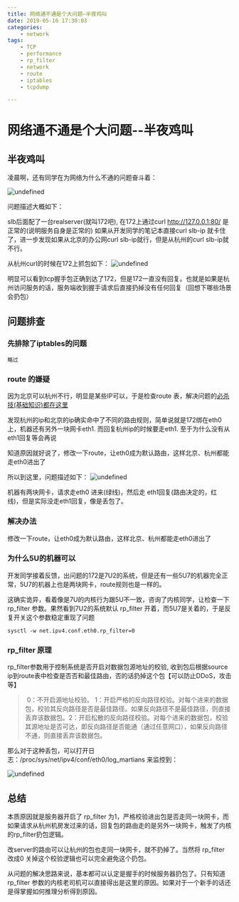 ```yaml
---
title: 网络通不通是个大问题–半夜鸡叫
date: 2019-05-16 17:30:03
categories:
    - network
tags:
    - TCP
    - performance
    - rp_filter
    - network
    - route
    - iptables
    - tcpdump

---
```


# 网络通不通是个大问题--半夜鸡叫

## 半夜鸡叫


凌晨啊，还有同学在为网络为什么不通的问题奋斗着：

![undefined](https://plantegg.oss-cn-beijing.aliyuncs.com/images/oss/1557909424085-04a7111c-fee8-440f-ba22-411dd70cbba0.png) 


问题描述大概如下：

slb后面配了一台realserver(就叫172吧), 在172上通过curl http://127.0.0.1:80/ 是正常的(说明服务自身是正常的)
如果从开发同学的笔记本直接curl slb-ip 就卡住了，进一步发现如果从北京的办公网curl slb-ip就行，但是从杭州的curl slb-ip就不行。

从杭州curl的时候在172上抓包如下：
![undefined](https://plantegg.oss-cn-beijing.aliyuncs.com/images/oss/1557909749498-452acc94-f04b-48bf-803f-f1acb21dd4b2.png) 

明显可以看到tcp握手包正确到达了172，但是172一直没有回复。也就是如果是杭州访问服务的话，服务端收到握手请求后直接扔掉没有任何回复（回想下哪些场景会扔包）

## 问题排查

### 先排除了iptables的问题

	略过

### route 的嫌疑

因为北京可以杭州不行，明显是某些IP可以，于是检查route 表，解决问题的[必杀技(基础知识)都在这里](https://www.atatech.org/articles/80573)
	
发现杭州的ip和北京的ip确实命中了不同的路由规则，简单说就是172绑在eth0上，机器还有另外一块网卡eth1. 而回复杭州ip的时候要走eth1. 至于为什么没有从eth1回复等会再说
	
知道原因就好说了，修改一下route，让eth0成为默认路由，这样北京、杭州都能走eth0进出了
	
所以到这里，问题描述如下：
	![undefined](https://plantegg.oss-cn-beijing.aliyuncs.com/images/oss/1557910281403-59a60a80-5edf-472d-827c-b2c8d6db903f.png) 
	
机器有两块网卡，请求走eth0 进来(绿线)，然后走 eth1回复(路由决定的，红线)，但是实际没走eth1回复，像是丢包了。
	
### 解决办法

修改一下route，让eth0成为默认路由，这样北京、杭州都能走eth0进出了
	
### 为什么5U的机器可以

开发同学接着反馈，出问题的172是7U2的系统，但是还有一些5U7的机器完全正常，5U7的机器上也是两块网卡，route规则也是一样的。
	
这确实诡异，看着像是7U的内核行为跟5U不一致，咨询了内核同学，让检查一下 rp_filter 参数。果然看到7U2的系统默认 rp_filter 开着，而5U7是关着的，于是反复开关这个参数稳定重现了问题	

```
sysctl -w net.ipv4.conf.eth0.rp_filter=0 
```

### rp_filter 原理

rp_filter参数用于控制系统是否开启对数据包源地址的校验, 收到包后根据source ip到route表中检查是否否和最佳路由，否的话扔掉这个包【可以防止DDoS，攻击等】

> ​    0：不开启源地址校验。
> ​	1：开启严格的反向路径校验。对每个进来的数据包，校验其反向路径是否是最佳路径。如果反向路径不是最佳路径，则直接丢弃该数据包。
> ​	2：开启松散的反向路径校验。对每个进来的数据包，校验其源地址是否可达，即反向路径是否能通（通过任意网口），如果反向路径不通，则直接丢弃该数据包。

那么对于这种丢包，可以打开日志：/proc/sys/net/ipv4/conf/eth0/log_martians 来监控到：

![undefined](https://plantegg.oss-cn-beijing.aliyuncs.com/images/oss/1557910737844-1ee231f0-1ddd-4dee-ac07-3b23f9659878.png) 

## 总结

本质原因就是服务器开启了 rp_filter 为1，严格校验进出包是否走同一块网卡，而如果请求从杭州机房发过来的话，回复包的路由走的是另外一块网卡，触发了内核的rp_filter扔包逻辑。

改server的路由可以让杭州的包也走同一块网卡，就不扔掉了。当然将 rp_filter 改成0 关掉这个校验逻辑也可以完全避免这个扔包。

从问题的解决思路来说，基本都可以认定是握手的时候服务器扔包了。只有知道 rp_filter 参数的内核老司机可以直接得出是这里的原因。如果对于一个新手的话还是得掌握如何推理分析得到原因。